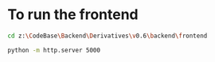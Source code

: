 # To run the frontend
```bash
cd z:\CodeBase\Backend\Derivatives\v0.6\backend\frontend
```

```bash
python -m http.server 5000
```